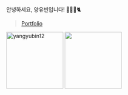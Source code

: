 <p>안녕하세요, 양유빈입니다! 👩🏻‍💻🐈</p>

> [Portfolio](https://yubin12.notion.site/yubin12/Portfolio-8f2d8579e6b6442bba13c2d130340a0c)

<!-- 
<br>
<p align="left"> <a href="https://github.com/ryo-ma/github-profile-trophy"><img height="200" src="https://github-profile-trophy.vercel.app/?username=yangyubin12" alt="yangyubin12" /></a></p>
-->

<div>
  <img height="150" src="https://github-readme-streak-stats.herokuapp.com/?user=yangyubin12&" alt="yangyubin12" />
  <img height="150" src="https://github-readme-stats.vercel.app/api?username=yangyubin12&show_icons=true&locale=en" alt />
</div>
